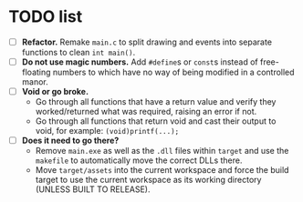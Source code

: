 # TODO list
- [ ] **Refactor.** Remake `main.c` to split drawing and events into separate functions to clean `int main()`.
- [ ] **Do not use magic numbers.** Add `#define`s or `const`s instead of free-floating numbers to which have no way of being modified in a controlled manor.
- [ ] **Void or go broke.**
  - Go through all functions that have a return value and verify they worked/returned what was required, raising an error if not.
  - Go through all functions that return void and cast their output to void, for example: `(void)printf(...);`
- [ ] **Does it need to go there?**
  - Remove `main.exe` as well as the `.dll` files within `target` and use the `makefile` to automatically move the correct DLLs there.
  - Move `target/assets` into the current workspace and force the build target to use the current workspace as its working directory (UNLESS BUILT TO RELEASE).
